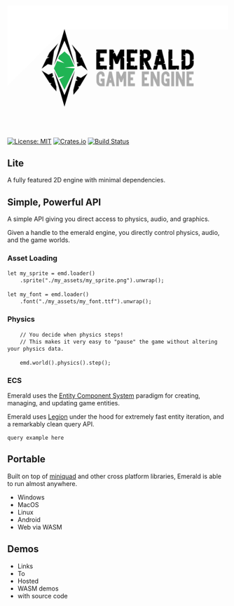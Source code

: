 ![Emerald](./banner_large.png)

[![License: MIT](https://img.shields.io/badge/License-MIT-green.svg)](https://opensource.org/licenses/MIT)
[![Crates.io](https://img.shields.io/crates/v/emerald.svg)](https://crates.io/crates/emerald)
[![Build Status](https://travis-ci.com/Bombfuse/emerald.svg?branch=master)](https://travis-ci.com/Bombfuser/emerald)

## Lite

A fully featured 2D engine with minimal dependencies.

## Simple, Powerful API

A simple API giving you direct access to physics, audio, and graphics.

Given a handle to the emerald engine, you directly control physics, audio, and the game worlds.

### Asset Loading
```
let my_sprite = emd.loader()
    .sprite("./my_assets/my_sprite.png").unwrap();

let my_font = emd.loader()
    .font("./my_assets/my_font.ttf").unwrap();
```

### Physics

```
    // You decide when physics steps!
    // This makes it very easy to "pause" the game without altering your physics data.

    emd.world().physics().step();
```

### ECS

Emerald uses the [Entity Component System](https://en.wikipedia.org/wiki/Entity_component_system) paradigm for creating, managing, and updating game entities.

Emerald uses [Legion](https://github.com/TomGillen/legion) under the hood for extremely fast entity iteration, and a remarkably clean query API.

```
query example here
```


## Portable

Built on top of [miniquad](https://github.com/not-fl3/miniquad) and other cross platform libraries, Emerald is able to run almost anywhere.

* Windows
* MacOS
* Linux
* Android
* Web via WASM


## Demos
* Links
* To
* Hosted
* WASM demos
* with source code